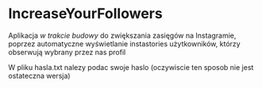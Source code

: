 # IncreaseYourFollowers
Aplikacja *w trakcie budowy* do zwiększania zasięgów na Instagramie, poprzez automatyczne wyświetlanie instastories użytkowników, którzy obserwują wybrany przez nas profil

W pliku hasla.txt nalezy podac swoje haslo (oczywiscie ten sposob nie jest ostateczna wersja)
